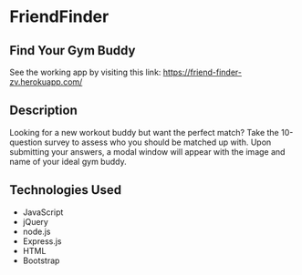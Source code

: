 # FriendFinder
## Find Your Gym Buddy 

See the working app by visiting this link: https://friend-finder-zv.herokuapp.com/

## Description
Looking for a new workout buddy but want the perfect match? Take the 10-question survey to assess who you should be matched up with. Upon submitting your answers, a modal window will appear with the image and name of your ideal gym buddy. 

## Technologies Used
- JavaScript
- jQuery
- node.js
- Express.js
- HTML
- Bootstrap
